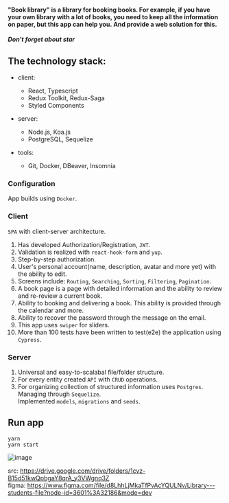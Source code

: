 #### "Book library" is a library for booking books. For example, if you have your own library with a lot of books, you need to keep all the information on paper, but this app can help you. And provide a web solution for this.

**_Don't forget about star_**

## The technology stack:

- client:

  - React, Typescript
  - Redux Toolkit, Redux-Saga
  - Styled Components

- server:

  - Node.js, Koa.js
  - PostgreSQL, Sequelize

- tools:

  - Git, Docker, DBeaver, Insomnia

### Configuration

App builds using `Docker`.

### Client

`SPA` with client-server architecture.

1. Has developed Authorization/Registration, `JWT`.
2. Validation is realized with `react-hook-form` and `yup`.
3. Step-by-step authorization.
4. User's personal account(name, description, avatar and more yet) with the ability to edit.
5. Screens include: `Routing`, `Searching`, `Sorting`, `Filtering`, `Pagination`.
6. A book page is a page with detailed information and the ability to review and re-review a current book.
7. Ability to booking and delivering a book. This ability is provided through the calendar and more.
8. Ability to recover the password through the message on the email.
9. This app uses `swiper` for sliders.
10. More than 100 tests have been written to test(e2e) the application using `Cypress`.

### Server

1. Universal and easy-to-scalabal file/folder structure.
2. For every entity created `API` with `CRUD` operations.
3. For organizing collection of structured information uses `Postgres`. Managing through `Sequelize`.  
   Implemented `models`, `migrations` and `seeds`.

## Run app

```
yarn
yarn start
```

![image](https://user-images.githubusercontent.com/66359081/227992921-0d87e337-a8fb-4cae-99f9-78041ece5563.png)

src: https://drive.google.com/drive/folders/1cvz-B15d51kwQpbgaY8qrA_y3VWgnq3Z  
figma: https://www.figma.com/file/d8LhhLjMkaTfPvAcYQULNv/Library---students-file?node-id=3601%3A32186&mode=dev
